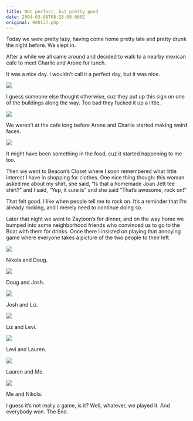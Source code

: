 ```yaml
---
title: Not perfect, but pretty good
date: 2004-03-08T08:28:00.000Z
original: 000137.php
---
```


Today we were pretty lazy, having come home pretty late and pretty drunk the night before. We slept in.

After a while we all came around and decided to walk to a nearby mexican cafe to meet Charlie and Arone for lunch.

It was a nice day. I wouldn’t call it a perfect day, but it was nice.

<p class="polaroid" style="--deg: -2deg"><img src="./perfect.jpg" /></p>
I guess someone else thought otherwise, cuz they put up this sign on one of the buildings along the way. Too bad they fucked it up a little.

<p class="polaroid" style="--deg: -2deg"><img src="./charlie-arone.jpg" /></p>
We weren’t at the cafe long before Arone and Charlie started making weird faces.

<p class="polaroid" style="--deg: -2deg"><img src="./pascal-charlie.jpg" /></p>
It might have been something in the food, cuz it started happening to me too.

Then we went to Beacon’s Closet where I soon remembered what little interest I have in shopping for clothes. One nice thing though: this woman asked me about my shirt, she said, “Is that a homemade Joan Jett tee shirt?” and I said, “Yep, it sure is” and she said “That’s awesome, rock on!”

That felt good. I like when people tell me to rock on. It’s a reminder that I’m already rocking, and I merely need to continue doing so.

Later that night we went to Zaytoon’s for dinner, and on the way home we bumped into some neighborhood friends who convinced us to go to the Boat with them for drinks. Once there I insisted on playing that annoying game where everyone takes a picture of the two people to their left.

<p class="polaroid" style="--deg: -2deg"><img src="./nikola-doug.jpg" /></p>
Nikola and Doug.

<p class="polaroid" style="--deg: -2deg"><img src="./doug-josh.jpg" /></p>
Doug and Josh.

<p class="polaroid" style="--deg: -2deg"><img src="./josh-liz.jpg" /></p>
Josh and Liz.

<p class="polaroid" style="--deg: -2deg"><img src="./liz-levi.jpg" /></p>
Liz and Levi.

<p class="polaroid" style="--deg: -2deg"><img src="./levi-lauren.jpg" /></p>
Levi and Lauren.

<p class="polaroid" style="--deg: -2deg"><img src="./lauren-pascal.jpg" /></p>
Lauren and Me.

<p class="polaroid" style="--deg: -2deg"><img src="./pascal-nikola.jpg" /></p>
Me and Nikola.

I guess it’s not really a game, is it? Well, whatever, we played it. And everybody won. The End.
